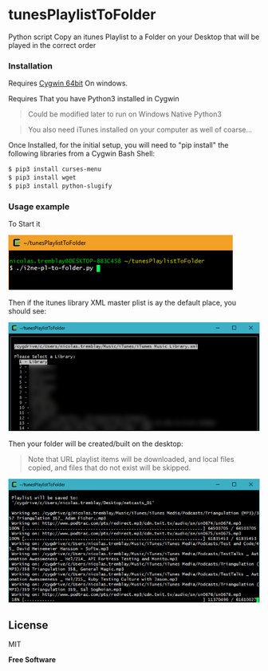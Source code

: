 # tunesPlaylistToFolder
Python script Copy an itunes Playlist to a Folder on your Desktop that will be played in the correct order

### Installation

Requires [Cygwin 64bit](https://cygwin.com/setup-x86_64.exe) On windows.

Requires That you have Python3 installed in Cygwin
> Could be modified later to run on Windows Native Python3

> You also need iTunes installed on your computer as well of coarse...


Once Installed, for the initial setup, you will need to 
"pip install" the following libraries from a Cygwin Bash Shell:
```sh
$ pip3 install curses-menu
$ pip3 install wget
$ pip3 install python-slugify
```

### Usage example
To Start it

![Screenshot](howtostart.png)

Then if the itunes library XML master plist is ay the default place, you should see:

![Screenshot](pickplaylist.png)

Then your folder will be created/built on the desktop: 

> Note that URL playlist items will be downloaded, and local files copied, and files that do not exist will be skipped.

![Screenshot](builfolder.png)

License
----

MIT


**Free Software**
